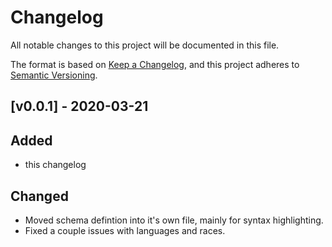 # Changelog
All notable changes to this project will be documented in this file.

The format is based on [Keep a Changelog](https://keepachangelog.com/en/1.0.0/),
and this project adheres to [Semantic Versioning](https://semver.org/spec/v2.0.0.html).

## [v0.0.1] - 2020-03-21
## Added
* this changelog
## Changed
* Moved schema defintion into it's own file, mainly for syntax highlighting.
* Fixed a couple issues with languages and races.